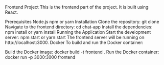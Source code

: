 Frontend Project
This is the frontend part of the project. It is built using React.

Prerequisites
Node.js
npm or yarn
Installation
Clone the repository: git clone <repository-url>
Navigate to the frontend directory: cd chat-app
Install the dependencies: npm install or yarn install
Running the Application
Start the development server: npm start or yarn start
The frontend server will be running on http://localhost:3000.
Docker
To build and run the Docker container:

Build the Docker image: docker build -t frontend .
Run the Docker container: docker run -p 3000:3000 frontend
